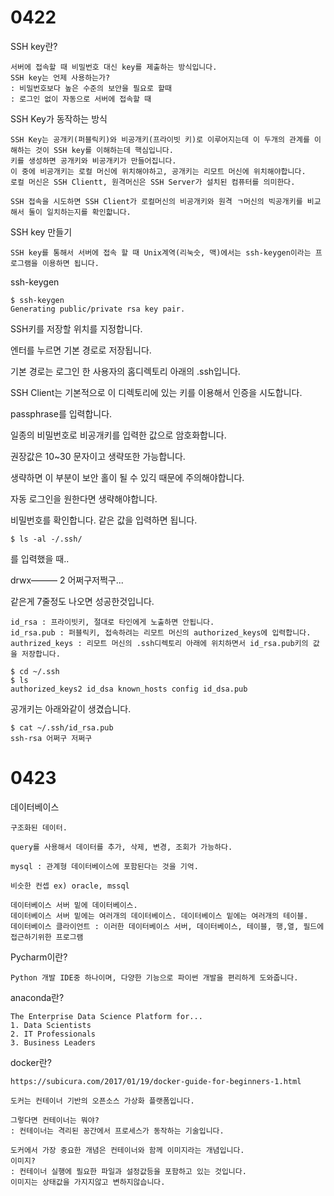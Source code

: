 <h1>
  0422
</h1>

SSH key란?

~~~
서버에 접속할 때 비밀번호 대신 key를 제출하는 방식입니다.
SSH key는 언제 사용하는가?
: 비밀번호보다 높은 수준의 보안을 필요로 할때
: 로그인 없이 자동으로 서버에 접속할 때
~~~

SSH Key가 동작하는 방식

~~~
SSH Key는 공개키(퍼블릭키)와 비공개키(프라이빗 키)로 이루어지는데 이 두개의 관계를 이해하는 것이 SSH key를 이해하는데 핵심입니다.
키를 생성하면 공개키와 비공개키가 만들어집니다.
이 중에 비공개키는 로컬 머신에 위치해야하고, 공개키는 리모트 머신에 위치해야합니다.
로컬 머신은 SSH Clientt, 원격머신은 SSH Server가 설치된 컴퓨터를 의미한다.

SSH 접속을 시도하면 SSH Client가 로컬머신의 비공개키와 원격 ㄱ머신의 빅공개키를 비교해서 둘이 일치하는지를 확인핣니다.
~~~

SSH key 만들기

~~~
SSH key를 통해서 서버에 접속 할 때 Unix계역(리눅슷, 맥)에서는 ssh-keygen이라는 프로그램을 이용하면 됩니다.
~~~

ssh-keygen

~~~
$ ssh-keygen
Generating public/private rsa key pair.
~~~

SSH키를 저장할 위치를 지정합니다.

엔터를 누르면 기본 경로로 저장됩니다.

기본 경로는 로그인 한 사용자의 홈디렉토리 아래의 .ssh입니다.

SSH Client는 기본적으로 이 디렉토리에 있는 키를 이용해서 인증을 시도합니다.



passphrase를 입력합니다.

일종의 비밀번호로 비공개키를 입력한 값으로 암호화합니다.

권장값은 10~30 문자이고 생략또한 가능합니다.

생략하면 이 부분이 보안 홀이 될 수 있긱 때문에 주의해야합니다.

자동 로그인을 원한다면 생략해야합니다.



비밀번호를 확인합니다. 같은 값을 입력하면 됩니다.

~~~
$ ls -al -/.ssh/
~~~

를 입력했을 때..

drwx——— 2 어쩌구저쩍구...

같은게 7줄정도 나오면 성공한것입니다.

~~~
id_rsa : 프라이빗키, 절대로 타인에게 노출하면 안됩니다.
id_rsa.pub : 퍼블릭키, 접속하려는 리모트 머신의 authorized_keys에 입력합니다.
authrized_keys : 리모트 머신의 .ssh디렉토리 아래에 위치하면서 id_rsa.pub키의 값을 저장합니다.
~~~



~~~
$ cd ~/.ssh
$ ls
authorized_keys2 id_dsa known_hosts config id_dsa.pub
~~~

공개키는 아래와같이 생겼습니다.

~~~
$ cat ~/.ssh/id_rsa.pub
ssh-rsa 어쩌구 저쩌구
~~~



<h1>
  0423
</h1>
데이터베이스

~~~
구조화된 데이터.
~~~

~~~
query를 사용해서 데이터를 추가, 삭제, 변경, 조회가 가능하다.
~~~

~~~
mysql : 관계형 데이터베이스에 포함된다는 것을 기억.

비슷한 컨셉 ex) oracle, mssql
~~~

~~~
데이터베이스 서버 밑에 데이터베이스.
데이터베이스 서버 밑에는 여러개의 데이터베이스. 데이터베이스 밑에는 여러개의 테이블.
데이터베이스 클라이언트 : 이러한 데이터베이스 서버, 데이터베이스, 테이블, 행,열, 필드에 접근하기위한 프로그램
~~~

Pycharm이란?

~~~
Python 개발 IDE중 하나이며, 다양한 기능으로 파이썬 개발을 편리하게 도와줍니다.
~~~

anaconda란?

~~~
The Enterprise Data Science Platform for...
1. Data Scientists
2. IT Professionals
3. Business Leaders
~~~

docker란?

~~~
https://subicura.com/2017/01/19/docker-guide-for-beginners-1.html

도커는 컨테이너 기반의 오픈소스 가상화 플랫폼입니다.

그렇다면 컨테이너는 뭐야?
: 컨테이너는 격리된 꽁간에서 프로세스가 동작하는 기술입니다.

도커에서 가장 중요한 개념은 컨테이너와 함께 이미지라는 개념입니다.
이미지?
: 컨테이너 실행에 필요한 파일과 설정값등을 포함하고 있는 것입니다.
이미지는 상태값을 가지지않고 변하지않습니다.
~~~

